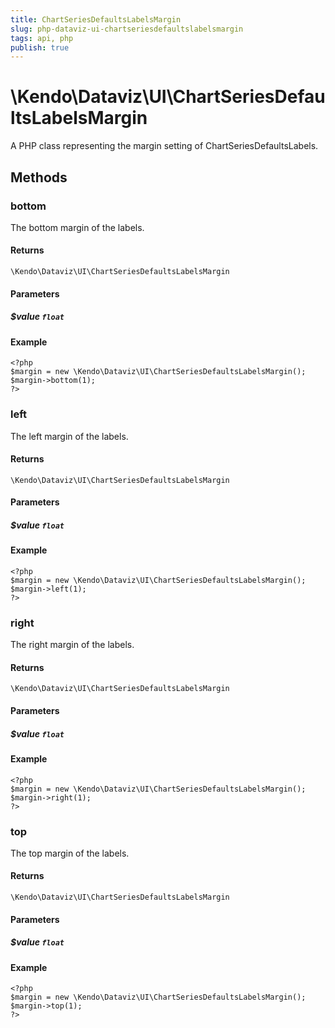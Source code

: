 ```yaml
---
title: ChartSeriesDefaultsLabelsMargin
slug: php-dataviz-ui-chartseriesdefaultslabelsmargin
tags: api, php
publish: true
---
```


# \Kendo\Dataviz\UI\ChartSeriesDefaultsLabelsMargin

A PHP class representing the margin setting of ChartSeriesDefaultsLabels.


## Methods

### bottom
The bottom margin of the labels.

#### Returns
`\Kendo\Dataviz\UI\ChartSeriesDefaultsLabelsMargin`

#### Parameters

##### $value `float`



#### Example 
    <?php
    $margin = new \Kendo\Dataviz\UI\ChartSeriesDefaultsLabelsMargin();
    $margin->bottom(1);
    ?>

### left
The left margin of the labels.

#### Returns
`\Kendo\Dataviz\UI\ChartSeriesDefaultsLabelsMargin`

#### Parameters

##### $value `float`



#### Example 
    <?php
    $margin = new \Kendo\Dataviz\UI\ChartSeriesDefaultsLabelsMargin();
    $margin->left(1);
    ?>

### right
The right margin of the labels.

#### Returns
`\Kendo\Dataviz\UI\ChartSeriesDefaultsLabelsMargin`

#### Parameters

##### $value `float`



#### Example 
    <?php
    $margin = new \Kendo\Dataviz\UI\ChartSeriesDefaultsLabelsMargin();
    $margin->right(1);
    ?>

### top
The top margin of the labels.

#### Returns
`\Kendo\Dataviz\UI\ChartSeriesDefaultsLabelsMargin`

#### Parameters

##### $value `float`



#### Example 
    <?php
    $margin = new \Kendo\Dataviz\UI\ChartSeriesDefaultsLabelsMargin();
    $margin->top(1);
    ?>

